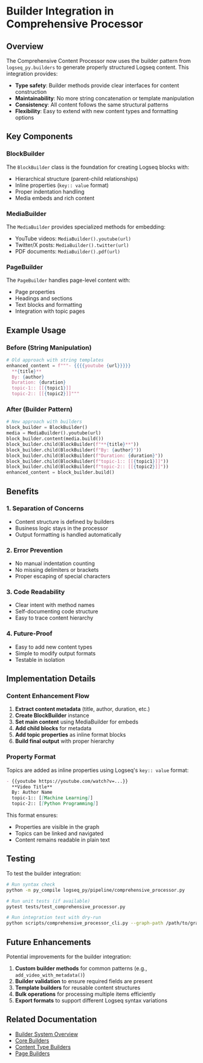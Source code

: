 # Builder Integration in Comprehensive Processor

## Overview

The Comprehensive Content Processor now uses the builder pattern from `logseq_py.builders` to generate properly structured Logseq content. This integration provides:

- **Type safety**: Builder methods provide clear interfaces for content construction
- **Maintainability**: No more string concatenation or template manipulation
- **Consistency**: All content follows the same structural patterns
- **Flexibility**: Easy to extend with new content types and formatting options

## Key Components

### BlockBuilder

The `BlockBuilder` class is the foundation for creating Logseq blocks with:
- Hierarchical structure (parent-child relationships)
- Inline properties (`key:: value` format)
- Proper indentation handling
- Media embeds and rich content

### MediaBuilder

The `MediaBuilder` provides specialized methods for embedding:
- YouTube videos: `MediaBuilder().youtube(url)`
- Twitter/X posts: `MediaBuilder().twitter(url)`
- PDF documents: `MediaBuilder().pdf(url)`

### PageBuilder

The `PageBuilder` handles page-level content with:
- Page properties
- Headings and sections
- Text blocks and formatting
- Integration with topic pages

## Example Usage

### Before (String Manipulation)

```python
# Old approach with string templates
enhanced_content = f"""- {{{{youtube {url}}}}}
  **{title}**
  By: {author}
  Duration: {duration}
  topic-1:: [[{topic1}]]
  topic-2:: [[{topic2}]]"""
```

### After (Builder Pattern)

```python
# New approach with builders
block_builder = BlockBuilder()
media = MediaBuilder().youtube(url)
block_builder.content(media.build())
block_builder.child(BlockBuilder(f"**{title}**"))
block_builder.child(BlockBuilder(f"By: {author}"))
block_builder.child(BlockBuilder(f"Duration: {duration}"))
block_builder.child(BlockBuilder(f"topic-1:: [[{topic1}]]"))
block_builder.child(BlockBuilder(f"topic-2:: [[{topic2}]]"))
enhanced_content = block_builder.build()
```

## Benefits

### 1. **Separation of Concerns**
- Content structure is defined by builders
- Business logic stays in the processor
- Output formatting is handled automatically

### 2. **Error Prevention**
- No manual indentation counting
- No missing delimiters or brackets
- Proper escaping of special characters

### 3. **Code Readability**
- Clear intent with method names
- Self-documenting code structure
- Easy to trace content hierarchy

### 4. **Future-Proof**
- Easy to add new content types
- Simple to modify output formats
- Testable in isolation

## Implementation Details

### Content Enhancement Flow

1. **Extract content metadata** (title, author, duration, etc.)
2. **Create BlockBuilder** instance
3. **Set main content** using MediaBuilder for embeds
4. **Add child blocks** for metadata
5. **Add topic properties** as inline format blocks
6. **Build final output** with proper hierarchy

### Property Format

Topics are added as inline properties using Logseq's `key:: value` format:

```markdown
- {{youtube https://youtube.com/watch?v=...}}
  **Video Title**
  By: Author Name
  topic-1:: [[Machine Learning]]
  topic-2:: [[Python Programming]]
```

This format ensures:
- Properties are visible in the graph
- Topics can be linked and navigated
- Content remains readable in plain text

## Testing

To test the builder integration:

```bash
# Run syntax check
python -m py_compile logseq_py/pipeline/comprehensive_processor.py

# Run unit tests (if available)
pytest tests/test_comprehensive_processor.py

# Run integration test with dry-run
python scripts/comprehensive_processor_cli.py --graph-path /path/to/graph --dry-run
```

## Future Enhancements

Potential improvements for the builder integration:

1. **Custom builder methods** for common patterns (e.g., `add_video_with_metadata()`)
2. **Builder validation** to ensure required fields are present
3. **Template builders** for reusable content structures
4. **Bulk operations** for processing multiple items efficiently
5. **Export formats** to support different Logseq syntax variations

## Related Documentation

- [Builder System Overview](logseq_py/builders/__init__.py)
- [Core Builders](logseq_py/builders/core.py)
- [Content Type Builders](logseq_py/builders/content_types.py)
- [Page Builders](logseq_py/builders/page_builders.py)
